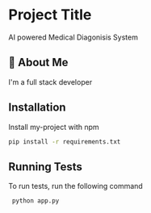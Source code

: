 
# Project Title

AI powered Medical Diagonisis System


## 🚀 About Me
I'm a full stack developer


## Installation

Install my-project with npm

```bash
pip install -r requirements.txt
```
    
## Running Tests

To run tests, run the following command

```bash
 python app.py
```

